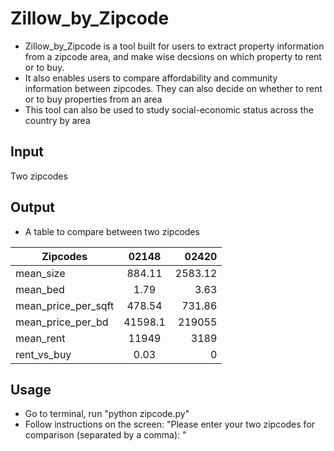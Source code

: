 # Zillow_by_Zipcode
* Zillow_by_Zipcode is a tool built for users to extract property information from a zipcode area, and make wise decsions on which property to rent or to buy. 
* It also enables users to compare affordability and community information between zipcodes. They can also decide on whether to rent or to buy properties from an area
* This tool can also be used to study social-economic status across the country by area


## Input
Two zipcodes

## Output
* A table to compare between two zipcodes

|  Zipcodes     | 02148         | 02420  |
| ------------- |:-------------:| ------:|
| mean_size     | 884.11 | 2583.12 |
| mean_bed      | 1.79   |3.63|
| mean_price_per_sqft | 478.54    | 731.86 |
| mean_price_per_bd | 41598.1  |  219055 |
| mean_rent | 11949   | 3189 |
| rent_vs_buy | 0.03  |  0 |


## Usage
* Go to terminal, run "python zipcode.py"
* Follow instructions on the screen: "Please enter your two zipcodes for comparison (separated by a comma): "



